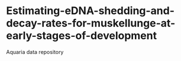 # Estimating-eDNA-shedding-and-decay-rates-for-muskellunge-at-early-stages-of-development
Aquaria data repository
